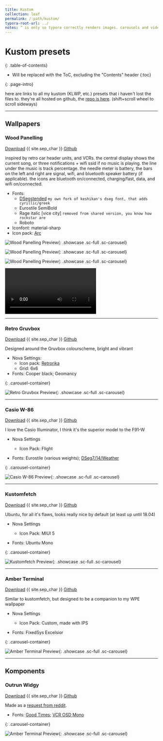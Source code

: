 ```yaml
---
title: Kustom
collection: leaf
permalink: /:path/kustom/
typora-root-url: ../
notes: ^ is only so typora correctly renders images. carousels and videos need html
---
```


# Kustom presets

<div class="contents-intro-container" markdown="1">

{: .table-of-contents}

* Will be replaced with the ToC, excluding the "Contents" header
{:toc}

{: .page-intro}

here are links to all my kustom (KLWP, etc.) presets that i haven't lost the files to. they're all hosted on github, the [repo is here](https://github.com/ZeusOfTheCrows/kustom-presets). (shift+scroll wheel to scroll sideways)

</div>

---

## Wallpapers

### Wood Panelling

[Download](https://github.com/ZeusOfTheCrows/kustom-presets/raw/master/klwp/Wood_Panelling.klwp) {{ site.sep_char }} [Github](https://github.com/ZeusOfTheCrows/kustom-presets/blob/master/klwp/Wood_Panelling.klwp)

inspired by retro car header units, and VCRs. the central display  shows the  current song, or three notifications + wifi ssid if no music  is playing. the line under the music is track percentage. the needle  meter is  battery, the bars on the left and right are signal, wifi, and  bluetooth  speaker battery (if applicable). the icons are bluetooth  on/connected,  charging/fast, data, and wifi on/connected.

* Fonts:
	* [DSegstended](https://github.com/ZeusOfTheCrows/DSegstended/) `my own fork of keshikan's dseg font, that adds cyrillic/greek`
	* Eurostile SemiBold
	* Rage italic [vice city] `removed from shared version, you know how rockstar are`
	* Roboto
* Iconfont: material-sharp
* Icon pack: [Arc](https://play.google.com/store/apps/details?id=com.coccco28.arc)

<!-- invisible bit of html here. it's absolutely imperative it exists -->

<div class="carousel-container" markdown="1">

![Wood Panelling Preview](/assets/images/mobile/kustom/wood_panelling_01.png){: .showcase .sc-full .sc-carousel}

![Wood Panelling Preview](/assets/images/mobile/kustom/wood_panelling_02.png){: .showcase .sc-full .sc-carousel}

![Wood Panelling Preview](/assets/images/mobile/kustom/wood_panelling_03.png){: .showcase .sc-full .sc-carousel}

<video class="showcase sc-full sc-carousel" controls>
	<source src="/assets/images/mobile/kustom/wood_panelling_04.mp4" alt="Wood Panelling Preview Video" type="video/mp4"/>
</video>

</div>

---

### Retro Gruvbox

[Download](https://github.com/ZeusOfTheCrows/kustom-presets/raw/master/klwp/Retro_Gruvbox.klwp) {{ site.sep_char }} [Github](https://github.com/ZeusOfTheCrows/kustom-presets/blob/master/klwp/Retro_Gruvbox.klwp)

Designed around the Gruvbox colourscheme, bright and vibrant

* Nova Settings:
	* Icon pack: [Retrorika](https://play.google.com/store/apps/details?id=com.sikebox.retrorika.material.icons)
	* Grid: 6x6
* Fonts: Cooper black; Geomancy

{: .carousel-container}

![Retro Gruvbox Preview](/assets/images/mobile/kustom/retro_gruvbox.png){: .showcase .sc-full .sc-carousel}

---

### Casio W-86

[Download](https://github.com/ZeusOfTheCrows/kustom-presets/raw/master/klwp/Casio_W_86_Illuminator.klwp) {{ site.sep_char }} [Github](https://github.com/ZeusOfTheCrows/kustom-presets/blob/master/klwp/Casio_W_86_Illuminator.klwp)

I love the Casio Illuminator, I think it's the superior model to the F91-W

* Nova Settings
	* Icon Pack: Flight

* Fonts: Eurostile (various weights); [DSeg7/14/Weather](https://www.keshikan.net/fonts-e.html)

{: .carousel-container}

![Casio W-86 Preview](/assets/images/mobile/kustom/casio_w_86_illuminator.png){: .showcase .sc-full .sc-carousel}

---

### Kustomfetch

[Download](https://github.com/ZeusOfTheCrows/kustom-presets/raw/master/klwp/Kustomfetch.klwp) {{ site.sep_char }} [Github](https://github.com/ZeusOfTheCrows/kustom-presets/blob/master/klwp/Kustomfetch.klwp)

Ubuntu, for all it's flaws, looks really nice by default (at least up until 18.04)

* Nova Settings
	* Icon Pack: MIUI 5

* Fonts: Ubuntu Mono

{: .carousel-container}

![Kustomfetch Preview](/assets/images/mobile/kustom/kustomfetch.png){: .showcase .sc-full .sc-carousel}

---

### Amber Terminal

[Download](https://github.com/ZeusOfTheCrows/kustom-presets/raw/master/klwp/Amber_Terminal.klwp) {{ site.sep_char }} [Github](https://github.com/ZeusOfTheCrows/kustom-presets/blob/master/klwp/Amber_Terminal.klwp)

Similar to kustomfetch, but designed to be a companion to my WPE wallpaper

* Nova Settings
	* Icon Pack: Custom, made with IPS

* Fonts: FixedSys Excelsior

{: .carousel-container}

![Amber Terminal Preview](/assets/images/mobile/kustom/amber_terminal.png){: .showcase .sc-full .sc-carousel}

---

## Komponents

### Outrun Widgy

[Download](https://github.com/ZeusOfTheCrows/kustom-presets/raw/master/komp/Outrun_Widgy.komp) {{ site.sep_char }} [Github](https://github.com/ZeusOfTheCrows/kustom-presets/blob/master/komp/Outrun_Widgy.komp)

Made as a [request from reddit](https://www.reddit.com/r/outrun/comments/iq8iam/made_an_outrun_vibe_widget_with_widgy_for_ios_14/g4r1d8c/).

- Fonts: [Good Times](https://typodermicfonts.com/good-times/); [VCR OSD Mono](http://luc.devroye.org/fonts-75108.html)

{: .carousel-container}

![Amber Terminal Preview](/assets/images/mobile/kustom/outrun_widgy.png){: .showcase .sc-full .sc-carousel}
